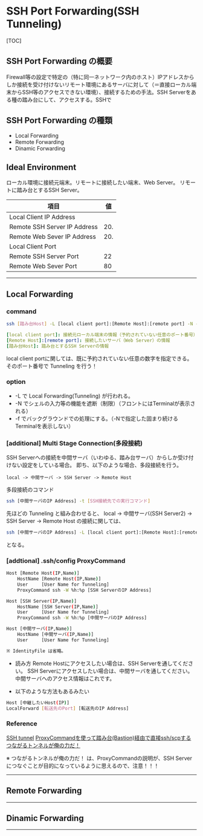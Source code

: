 # SSH Port Forwarding(SSH Tunneling)

[TOC]

## SSH Port Forwarding の概要
Firewall等の設定で特定の（特に同一ネットワーク内のホスト）IPアドレスからしか接続を受け付けないリモート環境にあるサーバに対して（＝直接ローカル端末からSSH等のアクセスできない環境）、接続するための手法。SSH Serverをある種の踏み台にして、アクセスする。SSHで



## SSH Port Forwarding の種類

* Local Forwarding
* Remote Forwarding
* Dinamic Forwarding

## Ideal Environment
ローカル環境に接続元端末。リモートに接続したい端末、Web Server。
リモートに踏み台とするSSH Server。

| 項目 | 値 |
| ------- | ---------- |
| Local  Client     IP Address |  |
| Remote SSH Server IP Address | 20. |
| Remote Web Sever  IP Address | 20. |
| Local  Client     Port |  |
| Remote SSH Server Port | 22 |
| Remote Web Sever  Port | 80 |

***
## Local Forwarding

### command
```bash
ssh [踏み台Host] -L [local client port]:[Remote Host]:[remote port] -N -f
```
```yaml
[local client port]: 接続元ローカル端末の情報（予約されていない任意のポート番号）
[Remote Host]:[remote port]: 接続したいサーバ（Web Server）の情報
[踏み台Host]: 踏み台とするSSH Serverの情報
```
local client portに関しては、既に予約されていない任意の数字を指定できる。そのポート番号で Tunneling を行う！

### option
* -L で Local Forwarding(Tunneling) が行われる。
* -N でシェルの入力等の機能を遮断（制限）（フロントにはTerminalが表示される）
* -f でバックグラウンドでの処理にする。（-Nで指定した固まり続けるTerminalを表示しない）

### [additional] Multi Stage Connection(多段接続)
SSH Serverへの接続を中間サーバ（いわゆる、踏み台サーバ）からしか受け付けない設定をしている場合。
即ち、以下のような場合、多段接続を行う。
```
local -> 中間サーバ -> SSH Server -> Remote Host 
```
多段接続のコマンド
```bash
ssh [中間サーバのIP Address] -t [SSH接続先での実行コマンド]
```

先ほどの Tunneling と組み合わせると、
local -> 中間サーバ(SSH Server2) -> SSH Server -> Remote Host の接続に関しては、
```bash
ssh [中間サーバのIP Address] -L [local client port]:[Remote Host]:[remote port] -N -f  -t ssh [SSH Server IP Address]
```
となる。

### [addtional] .ssh/config ProxyCommand

```bash
Host [Remote Host(IP,Name)]
    HostName [Remote Host(IP,Name)]
    User     [User Name for Tunneling]
    ProxyCommand ssh -W %h:%p [SSH ServerのIP Address]

Host [SSH Server(IP,Name)]
    HostName [SSH Server(IP,Name)]
    User     [User Name for Tunneling]
    ProxyCommand ssh -W %h:%p [中間サーバのIP Address]

Host [中間サーバ(IP,Name)]
    HostName [中間サーバ(IP,Name)]
    User     [User Name for Tunneling]

※ IdentityFile は省略。
```
* 読み方
Remote Hostにアクセスしたい場合は、SSH Serverを通してください。
SSH Serverにアクセスしたい場合は、中間サーバを通してください。
中間サーバへのアクセス情報はこれです。

* 以下のような方法もあるみたい
```bash
Host [中継したいHost(IP)]
LocalForward [転送先のPort] [転送先のIP Address]
```


### Reference
[SSH tunnel](https://ssh.com/ssh/tunneling)
[ProxyCommandを使って踏み台(Bastion)経由で直接ssh/scpする](https://dev.classmethod.jp/beginners/direct-ssh-by-proxycommand/)
[つながるトンネルが俺の力だ！](https://note.crohaco.net/2017/ssh-tunnel/)

※ つながるトンネルが俺の力だ！ は、ProxyCommandの説明が、SSH Serverにつなぐことが目的になっているように思えるので、注意！！！


***
## Remote Forwarding



***
## Dinamic Forwarding



***


